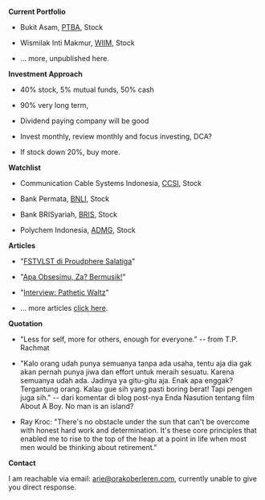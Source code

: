 **Current Portfolio**

- Bukit Asam, [PTBA](https://stockbit.com/#/symbol/PTBA), Stock

- Wismilak Inti Makmur, [WIIM](https://stockbit.com/#/symbol/WIIM), Stock

- ... more, unpublished here.

**Investment Approach**

- 40% stock, 5% mutual funds, 50% cash

- 90% very long term,

- Dividend paying company will be good

- Invest monthly, review monthly and focus investing, DCA?

- If stock down 20%, buy more.

**Watchlist**

- Communication Cable Systems Indonesia, [CCSI](https://stockbit.com/#/symbol/CCSI), Stock

- Bank Permata, [BNLI](https://stockbit.com/#/symbol/BNLI), Stock

- Bank BRISyariah, [BRIS](https://stockbit.com/#/symbol/BRIS), Stock

- Polychem Indonesia, [ADMG](https://stockbit.com/#/symbol/ADMG), Stock

**Articles**

- "[FSTVLST di Proudphere Salatiga](https://arsarsars.github.io/post/fstvlst-di-proudphere-salatiga)"

- "[Apa Obsesimu, Za? Bermusik!](https://arsarsars.github.io/post/apa-obsesimu-za-bermusik)"

- "[Interview: Pathetic Waltz](https://arsarsars.github.io/post/interview-pathetic-waltz)"

- ... more articles [click here](https://arsarsars.github.io/read).

**Quotation**

- "Less for self, more for others, enough for everyone." -- from T.P. Rachmat

- "Kalo orang udah punya semuanya tanpa ada usaha, tentu aja dia gak akan pernah punya jiwa dan effort untuk meraih sesuatu. Karena semuanya udah ada. Jadinya ya gitu-gitu aja. Enak apa enggak? Tergantung orang. Kalau gue sih yang pasti boring berat! Tapi pengen juga sih." -- dari komentar di blog post-nya Enda Nasution tentang film About A Boy. No man is an island?

- Ray Kroc: "There's no obstacle under the sun that can't be overcome with honest hard work and determination. It's these core principles that enabled me to rise to the top of the heap at a point in life when most men would be thinking about retirement."

**Contact**

I am reachable via email: [arie@orakoberleren.com](mailto:arie@orakoberleren.com), currently unable to give you direct response.




